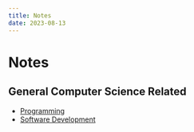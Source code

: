 ```yaml
---
title: Notes 
date: 2023-08-13
---
```


# Notes

## General Computer Science Related

- [Programming](programming/index.md) 
- [Software Development](software_dev/index.md) 

